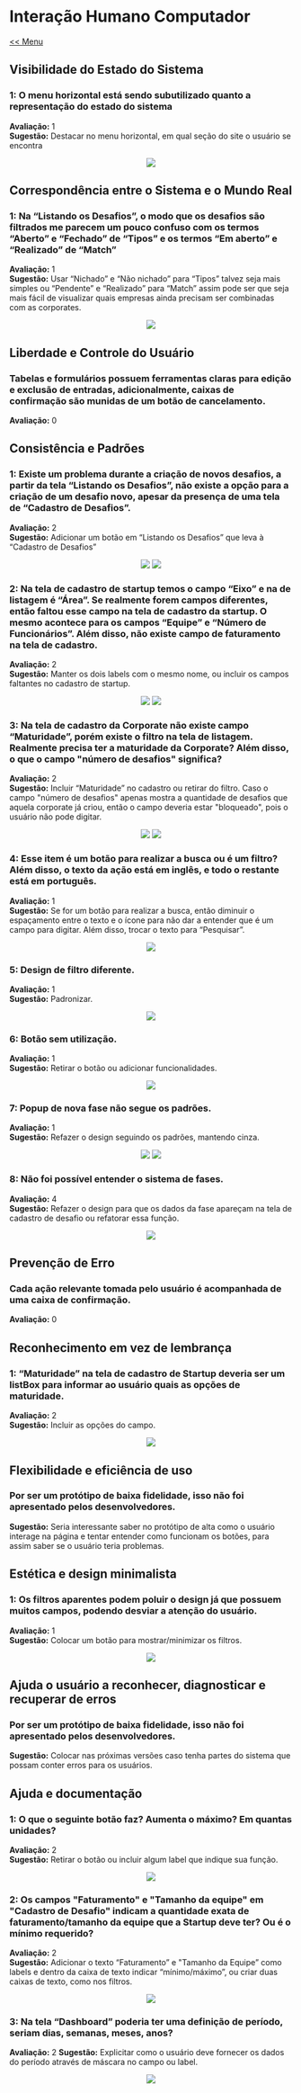 ﻿# Interação Humano Computador
[<< Menu](../README.md)

## **Visibilidade do Estado do Sistema**
### **1:** O menu horizontal está sendo subutilizado quanto a representação do estado do sistema
**Avaliação:** 1  
**Sugestão:** Destacar no menu horizontal, em qual seção do site o usuário se encontra
<p align="center">
  <img src="./img/inspection-evaluation/av1.png"/>
</p>

## **Correspondência entre o Sistema e o Mundo Real**
### **1:** Na “Listando os Desafios”, o modo que os desafios são filtrados me parecem um pouco confuso com os termos “Aberto” e “Fechado” de “Tipos” e os termos “Em aberto” e “Realizado” de “Match”
**Avaliação:** 1  
**Sugestão:** Usar “Nichado” e “Não nichado” para “Tipos” talvez seja mais simples ou “Pendente” e “Realizado” para “Match” assim pode ser que seja mais fácil de visualizar quais empresas ainda precisam ser combinadas com as corporates.
<p align="center">
  <img src="./img/inspection-evaluation/av2.png"/>
</p>

## **Liberdade e Controle do Usuário**
### Tabelas e formulários possuem ferramentas claras para edição e exclusão de entradas, adicionalmente, caixas de confirmação são munidas de um botão de cancelamento.
**Avaliação:** 0

## **Consistência e Padrões**
### **1:** Existe um problema durante a criação de novos desafios, a partir da tela “Listando os Desafios”, não existe a opção para a criação de um desafio novo, apesar da presença de uma tela de “Cadastro de Desafios”.
**Avaliação:** 2  
**Sugestão:** Adicionar um botão em “Listando os Desafios” que leva à “Cadastro de Desafios”
<p align="center">
  <img src="./img/inspection-evaluation/av3.png"/>
  <img src="./img/inspection-evaluation/av4.png"/>
</p>

### **2:** Na tela de cadastro de startup temos o campo “Eixo” e na de listagem é “Área”. Se realmente forem campos diferentes, então faltou esse campo na tela de cadastro da startup. O mesmo acontece para os campos “Equipe” e “Número de Funcionários”. Além disso, não existe campo de faturamento na tela de cadastro.

**Avaliação:** 2  
**Sugestão:** Manter os dois labels com o mesmo nome, ou incluir os campos faltantes no cadastro de startup.
<p align="center">
  <img src="./img/inspection-evaluation/av5.png"/>
  <img src="./img/inspection-evaluation/av6.png"/>
</p>

### **3:** Na tela de cadastro da Corporate não existe campo “Maturidade”, porém existe o filtro na tela de listagem. Realmente precisa ter a maturidade da Corporate? Além disso, o que o campo "número de desafios" significa?
**Avaliação:** 2  
**Sugestão:**  Incluir “Maturidade” no cadastro ou retirar do filtro. Caso o campo "número de desafios" apenas mostra a quantidade de desafios que aquela corporate já criou, então o campo deveria estar "bloqueado", pois o usuário não pode digitar.
<p align="center">
  <img src="./img/inspection-evaluation/av7.png"/>
  <img src="./img/inspection-evaluation/av8.png"/>
</p>

### **4:** Esse item é um botão para realizar a busca ou é um filtro? Além disso, o texto da ação está em inglês, e todo o restante está em português.
**Avaliação:** 1  
**Sugestão:**  Se for um botão para realizar a busca, então diminuir o espaçamento entre o texto e o ícone para não dar a entender que é um campo para digitar. Além disso, trocar o texto para “Pesquisar”.
<p align="center">
  <img src="./img/inspection-evaluation/av9.png"/>
</p>

### **5:** Design de filtro diferente.
**Avaliação:** 1  
**Sugestão:**  Padronizar.
<p align="center">
  <img src="./img/inspection-evaluation/av10.png"/>
</p>

### **6:** Botão sem utilização.
**Avaliação:** 1  
**Sugestão:** Retirar o botão ou adicionar funcionalidades.
<p align="center">
  <img src="./img/inspection-evaluation/av11.png"/>
</p>

### **7:** Popup de nova fase não segue os padrões.
**Avaliação:** 1  
**Sugestão:** Refazer o design seguindo os padrões, mantendo cinza.
<p align="center">
  <img src="./img/inspection-evaluation/av12.png"/>
  <img src="./img/inspection-evaluation/av13.png"/>
</p>

### **8:** Não foi possível entender o sistema de fases.
**Avaliação:** 4   
**Sugestão:** Refazer o design para que os dados da fase apareçam na tela de cadastro de desafio ou refatorar essa função.
<p align="center">
  <img src="./img/inspection-evaluation/av14.png"/>
</p>

## **Prevenção de Erro**
### Cada ação relevante tomada pelo usuário é acompanhada de uma caixa de confirmação.
**Avaliação:** 0

## **Reconhecimento em vez de lembrança**
### **1:** “Maturidade” na tela de cadastro de Startup deveria ser um listBox para informar ao usuário quais as opções de maturidade.
**Avaliação:** 2  
**Sugestão:** Incluir as opções do campo.
<p align="center">
  <img src="./img/inspection-evaluation/av16.png"/>
</p>

## **Flexibilidade e eficiência de uso**
### Por ser um protótipo de baixa fidelidade, isso não foi apresentado pelos desenvolvedores.
**Sugestão:** Seria interessante saber no protótipo de alta como o usuário interage na página e tentar entender como funcionam os botões, para assim saber se o usuário teria problemas.

## **Estética e design minimalista**
### **1:** Os filtros aparentes podem poluir o design já que possuem muitos campos, podendo desviar a atenção do usuário.
**Avaliação:** 1  
**Sugestão:** Colocar um botão para mostrar/minimizar os filtros.
<p align="center">
  <img src="./img/inspection-evaluation/av17.png"/>
</p>

## **Ajuda o usuário a reconhecer, diagnosticar e recuperar de erros**
### Por ser um protótipo de baixa fidelidade, isso não foi apresentado pelos desenvolvedores.
**Sugestão:** Colocar nas próximas versões caso tenha partes do sistema que possam conter erros para os usuários.

## **Ajuda e documentação**
### **1:** O que o seguinte botão faz? Aumenta o máximo? Em quantas unidades?
**Avaliação:** 2  
**Sugestão:** Retirar o botão ou incluir algum label que indique sua função.
<p align="center">
  <img src="./img/inspection-evaluation/av18.png"/>
</p>

### **2:** Os campos "Faturamento" e "Tamanho da equipe" em "Cadastro de Desafio" indicam a quantidade exata de faturamento/tamanho da equipe que a Startup deve ter? Ou é o mínimo requerido?
**Avaliação:** 2  
**Sugestão:** Adicionar o texto “Faturamento” e "Tamanho da Equipe” como labels e dentro da caixa de texto indicar “mínimo/máximo”, ou criar duas caixas de texto, como nos filtros.
<p align="center">
  <img src="./img/inspection-evaluation/av19.png"/>
</p>

### **3:** Na tela “Dashboard” poderia ter uma definição de período, seriam dias, semanas, meses, anos?
**Avaliação:** 2
**Sugestão:** Explicitar como o usuário deve fornecer os dados do período através de máscara no campo ou label.
<p align="center">
  <img src="./img/inspection-evaluation/av15.png"/>
</p>
